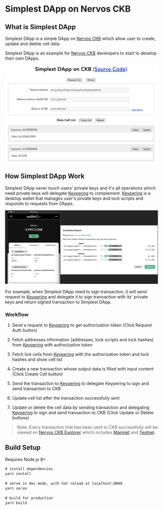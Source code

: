 # Simplest DApp on Nervos CKB

## What is Simplest DApp

Simplest DApp is a simple DApp on [Nervos CKB](https://www.nervos.org/) which allow user to create, update and delete cell data.

Simplest DApp is an example for [Nervos CKB](https://www.nervos.org/) developers to start to develop their own DApps.  

![Simplest DApp](./simplestdapp.png)

## How Simplest DApp Work

Simplest DApp never touch users' private keys and it's all operations which need private keys will delegate [Keypering](https://github.com/Keith-CY/keypering) to complement. [Keypering](https://github.com/Keith-CY/keypering) is a desktop wallet that manages user's private keys and lock scripts and responds to requests from DApps.

![Keypering Wallet](./keypering.png)

For example, when Simplest DApp need to sign transaction, it will send request to [Keypering](https://github.com/Keith-CY/keypering) and delegate it to sign transaction with its' private keys and return signed transaction to Simplest DApp. 

### Workflow

1. Send a request to [Keypering](https://github.com/Keith-CY/keypering) to get authorization token (Click Request Auth button)

2. Fetch addresses information (addresses, lock scripts and lock hashes) from [Keypering](https://github.com/Keith-CY/keypering) with authorization token

3. Fetch live cells from [Keypering](https://github.com/Keith-CY/keypering) with the authorization token and lock hashes and show cell list

4. Create a new transaction whose output data is filled with input content (Click Create Cell button)

5. Send the transaction to [Keypering](https://github.com/Keith-CY/keypering) to delegate Keypering to sign and send transaction to CKB

6. Update cell list after the transaction successfully sent 

7. Update or delete the cell data by sending transaction and delegating [Keypering](https://github.com/Keith-CY/keypering) to sign and send transaction to CKB (Click Update or Delete buttons)

> Note: Every transaction that has been sent to CKB successfully will be viewed on [Nervos CKB Explorer](https://explorer.nervos.org/) which includes [Mainnet](https://explorer.nervos.org/) and [Testnet](https://explorer.nervos.org/aggron/).

## Build Setup

Requires Node.js 8+

```shell
# install dependencies
yarn install

# serve in dev mode, with hot reload at localhost:8080
yarn serve

# build for production
yarn build
```
